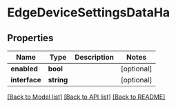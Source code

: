 # EdgeDeviceSettingsDataHa

## Properties
Name | Type | Description | Notes
------------ | ------------- | ------------- | -------------
**enabled** | **bool** |  | [optional] 
**interface** | **string** |  | [optional] 

[[Back to Model list]](../README.md#documentation-for-models) [[Back to API list]](../README.md#documentation-for-api-endpoints) [[Back to README]](../README.md)


